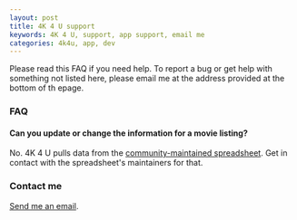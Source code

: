 ```yaml
---
layout: post
title: 4K 4 U support
keywords: 4K 4 U, support, app support, email me
categories: 4k4u, app, dev
---
```


Please read this FAQ if you need help. To report a bug or get help with something not listed here, please email me at the address provided at the bottom of th epage.

<!--break-->

### FAQ

#### Can you update or change the information for a movie listing?

No. 4K 4 U pulls data from the [community-maintained spreadsheet](1). Get in contact with the spreadsheet's maintainers for that. 

[1]: https://docs.google.com/spreadsheets/d/1ZsJkCX4DIv2oeCKQ7zp2ArkR1qKEXCUuCMBbUtHtmh4/htmlview

### Contact me

[Send me an email](mailto:4k4uapp@gmail.com).